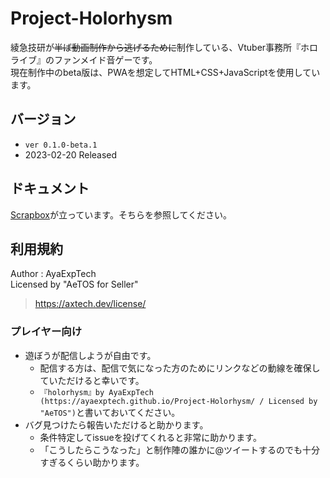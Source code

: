 # Project-Holorhysm

綾急技研が~~半ば動画制作から逃げるために~~制作している、Vtuber事務所『ホロライブ』のファンメイド音ゲーです。  
現在制作中のbeta版は、PWAを想定してHTML+CSS+JavaScriptを使用しています。

## バージョン

- `ver 0.1.0-beta.1`
- 2023-02-20 Released

## ドキュメント

[Scrapbox](https://scrapbox.io/AXT-Holorhysm/)が立っています。そちらを参照してください。

## 利用規約

Author : AyaExpTech  
Licensed by "AeTOS for Seller"
> https://axtech.dev/license/


### プレイヤー向け

- 遊ぼうが配信しようが自由です。
    - 配信する方は、配信で気になった方のためにリンクなどの動線を確保していただけると幸いです。
    - `『holorhysm』by AyaExpTech (https://ayaexptech.github.io/Project-Holorhysm/ / Licensed by "AeTOS")`と書いておいてください。
- バグ見つけたら報告いただけると助かります。
    - 条件特定してissueを投げてくれると非常に助かります。
    - 「こうしたらこうなった」と制作陣の誰かに@ツイートするのでも十分すぎるくらい助かります。

